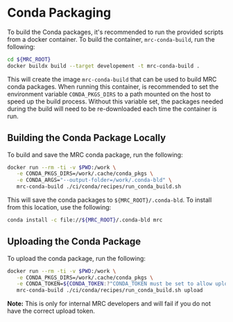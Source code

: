 # Conda Packaging

To build the Conda packages, it's recommended to run the provided scripts from a docker container. To build the container, `mrc-conda-build`, run the following:

```bash
cd ${MRC_ROOT}
docker buildx build --target developement -t mrc-conda-build .
```

This will create the image `mrc-conda-build` that can be used to build MRC conda packages. When running this container, is recommended to set the environment variable `CONDA_PKGS_DIRS` to a path mounted on the host to speed up the build process. Without this variable set, the packages needed during the build will need to be re-downloaded each time the container is run.

## Building the Conda Package Locally

To build and save the MRC conda package, run the following:

```bash
docker run --rm -ti -v $PWD:/work \
   -e CONDA_PKGS_DIRS=/work/.cache/conda_pkgs \
   -e CONDA_ARGS="--output-folder=/work/.conda-bld" \
   mrc-conda-build ./ci/conda/recipes/run_conda_build.sh
```

This will save the conda packages to `${MRC_ROOT}/.conda-bld`. To install from this location, use the following:

```bash
conda install -c file://${MRC_ROOT}/.conda-bld mrc
```

## Uploading the Conda Package

To upload the conda package, run the following:

```bash
docker run --rm -ti -v $PWD:/work \
   -e CONDA_PKGS_DIRS=/work/.cache/conda_pkgs \
   -e CONDA_TOKEN=${CONDA_TOKEN:?"CONDA_TOKEN must be set to allow upload"} \
   mrc-conda-build ./ci/conda/recipes/run_conda_build.sh upload
```

**Note:** This is only for internal MRC developers and will fail if you do not have the correct upload token.
